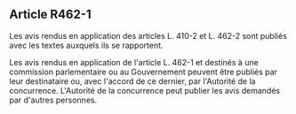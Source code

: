 Article R462-1
----
Les avis rendus en application des articles L. 410-2 et L. 462-2 sont publiés
avec les textes auxquels ils se rapportent.

Les avis rendus en application de l'article L. 462-1 et destinés à une
commission parlementaire ou au Gouvernement peuvent être publiés par leur
destinataire ou, avec l'accord de ce dernier, par l'Autorité de la concurrence.
L'Autorité de la concurrence peut publier les avis demandés par d'autres
personnes.
